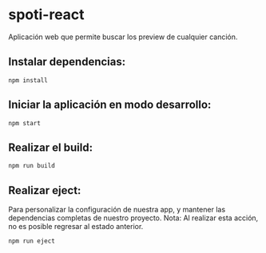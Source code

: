 # spoti-react
Aplicación web que permite buscar los preview de cualquier canción.

## Instalar dependencias:

`npm install`

## Iniciar la aplicación en modo desarrollo:

`npm start`

## Realizar el build:

`npm run build`

## Realizar eject: 
Para personalizar la configuración de nuestra app, y mantener las dependencias completas de nuestro proyecto.
Nota: Al realizar esta acción, no es posible regresar al estado anterior.

`npm run eject`
